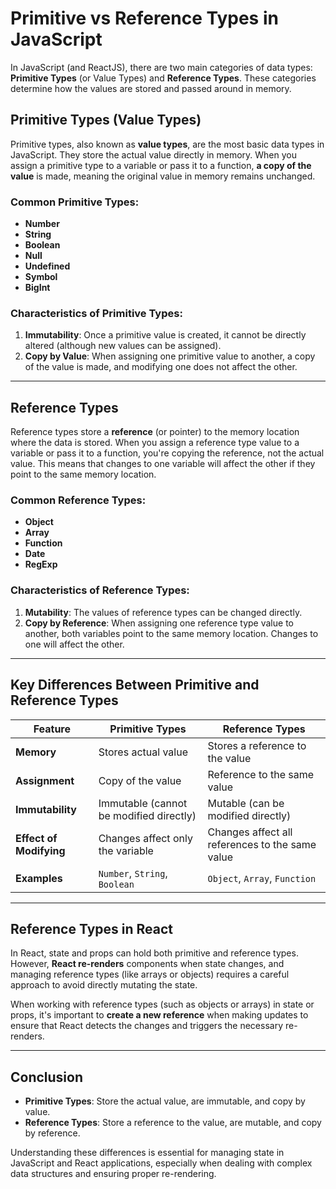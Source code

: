 # Primitive vs Reference Types in JavaScript

In JavaScript (and ReactJS), there are two main categories of data types: **Primitive Types** (or Value Types) and **Reference Types**. These categories determine how the values are stored and passed around in memory.

## Primitive Types (Value Types)

Primitive types, also known as **value types**, are the most basic data types in JavaScript. They store the actual value directly in memory. When you assign a primitive type to a variable or pass it to a function, **a copy of the value** is made, meaning the original value in memory remains unchanged.

### Common Primitive Types:

- **Number**
- **String**
- **Boolean**
- **Null**
- **Undefined**
- **Symbol**
- **BigInt**

### Characteristics of Primitive Types:

1. **Immutability**: Once a primitive value is created, it cannot be directly altered (although new values can be assigned).
2. **Copy by Value**: When assigning one primitive value to another, a copy of the value is made, and modifying one does not affect the other.

---

## Reference Types

Reference types store a **reference** (or pointer) to the memory location where the data is stored. When you assign a reference type value to a variable or pass it to a function, you're copying the reference, not the actual value. This means that changes to one variable will affect the other if they point to the same memory location.

### Common Reference Types:

- **Object**
- **Array**
- **Function**
- **Date**
- **RegExp**

### Characteristics of Reference Types:

1. **Mutability**: The values of reference types can be changed directly.
2. **Copy by Reference**: When assigning one reference type value to another, both variables point to the same memory location. Changes to one will affect the other.

---

## Key Differences Between Primitive and Reference Types

| Feature                 | Primitive Types                         | Reference Types                                 |
| ----------------------- | --------------------------------------- | ----------------------------------------------- |
| **Memory**              | Stores actual value                     | Stores a reference to the value                 |
| **Assignment**          | Copy of the value                       | Reference to the same value                     |
| **Immutability**        | Immutable (cannot be modified directly) | Mutable (can be modified directly)              |
| **Effect of Modifying** | Changes affect only the variable        | Changes affect all references to the same value |
| **Examples**            | `Number`, `String`, `Boolean`           | `Object`, `Array`, `Function`                   |

---

## Reference Types in React

In React, state and props can hold both primitive and reference types. However, **React re-renders** components when state changes, and managing reference types (like arrays or objects) requires a careful approach to avoid directly mutating the state.

When working with reference types (such as objects or arrays) in state or props, it's important to **create a new reference** when making updates to ensure that React detects the changes and triggers the necessary re-renders.

---

## Conclusion

- **Primitive Types**: Store the actual value, are immutable, and copy by value.
- **Reference Types**: Store a reference to the value, are mutable, and copy by reference.

Understanding these differences is essential for managing state in JavaScript and React applications, especially when dealing with complex data structures and ensuring proper re-rendering.
